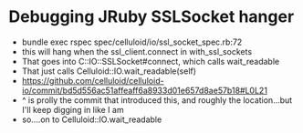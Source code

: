 # Debugging JRuby SSLSocket hanger

- bundle exec rspec spec/celluloid/io/ssl_socket_spec.rb:72
- this will hang when the ssl_client.connect in with_ssl_sockets
- That goes into C::IO::SSLSocket#connect, which calls wait_readable
- That just calls Celluloid::IO.wait_readable(self)
- https://github.com/celluloid/celluloid-io/commit/bd5d556ac51affeaff6a8933d01e657d8ae57b18#L0L21
- ^ is prolly the commit that introduced this, and roughly the location...but I'll keep digging in like I am
- so....on to Celluloid::IO.wait_readable

